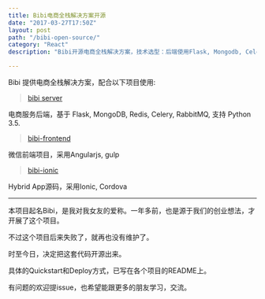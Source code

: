 ```yaml
---
title: Bibi电商全栈解决方案开源
date: "2017-03-27T17:50Z"
layout: post
path: "/bibi-open-source/"
category: "React"
description: "Bibi开源电商全栈解决方案，技术选型：后端使用Flask, Mongodb, Celery, RabbitMQ, 基于Python 3开发, 微信前端使用Angularjs, gulp。Mobile App使用Ionic, Cordorva"

---
```


Bibi 提供电商全栈解决方案，配合以下项目使用:

> [bibi server](https://github.com/seasonstar/bibi)

电商服务后端，基于 Flask, MongoDB, Redis, Celery, RabbitMQ, 支持 Python 3.5.

> [bibi-frontend](https://github.com/seasonstar/bibi)

微信前端项目，采用Angularjs, gulp

> [bibi-ionic](https://github.com/seasonstar/bibi-ionic)

Hybrid App源码，采用Ionic, Cordova

----------------------

本项目起名Bibi，是我对我女友的爱称。一年多前，也是源于我们的创业想法，才开展了这个项目。

不过这个项目后来失败了，就再也没有维护了。

时至今日，决定把这套代码开源出来。

具体的Quickstart和Deploy方式，已写在各个项目的README上。

有问题的欢迎提issue，也希望能跟更多的朋友学习，交流。
